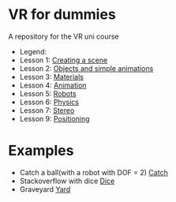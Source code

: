 # VR for dummies
A repository for the VR uni course
- Legend:
- Lesson 1: [Creating a scene](https://github.com/l-pavlova/VRCourse/blob/master/1.BuidlingASceneRotatingACube/Lesson%201.md)
- Lesson 2: [Objects and simple animations](https://github.com/l-pavlova/VRCourse/blob/master/2.ObjectsAndSimpleAnimations/Lesson%202.md)
- Lesson 3: [Materials](https://github.com/l-pavlova/VRCourse/blob/master/3.Materials/Lesson3.md) 
- Lesson 4: [Animation](https://github.com/l-pavlova/VRCourse/blob/master/4.Animation/Lesson4.md)
- Lesson 5: [Robots](https://github.com/l-pavlova/VRCourse/blob/master/5.Robots/Lesson%205.md)
- Lesson 6: [Physics](https://github.com/l-pavlova/VRCourse/blob/master/6.Physics/Lesson6.md)
- Lesson 7: [Stereo](https://github.com/l-pavlova/VRCourse/blob/master/7&8.Stereo/Lesson7.md)
- Lesson 9: [Positioning](https://github.com/l-pavlova/VRCourse/blob/master/9.Positioning/Lesson9.md)



# Examples
- Catch a ball(with a robot with DOF = 2) [Catch](https://l-pavlova.github.io/VRCourse/Test_2/nnnnn/Solution.html)
- Stackoverflow with dice [Dice](https://l-pavlova.github.io/VRCourse/Homework_2/)
- Graveyard [Yard](https://l-pavlova.github.io/VRCourse/Test_3_GraveYard/)